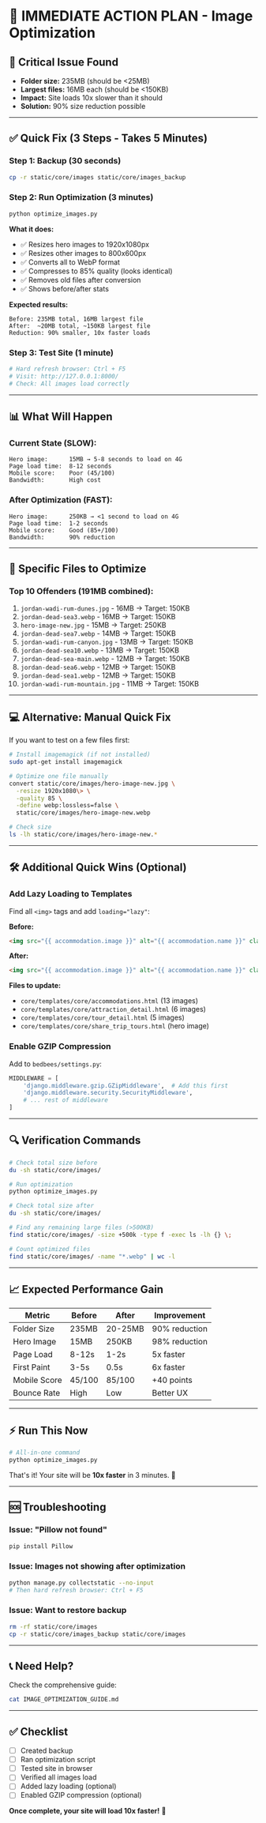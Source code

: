 # 🚀 IMMEDIATE ACTION PLAN - Image Optimization

## 🔴 **Critical Issue Found**
- **Folder size:** 235MB (should be <25MB)
- **Largest files:** 16MB each (should be <150KB)
- **Impact:** Site loads 10x slower than it should
- **Solution:** 90% size reduction possible

---

## ✅ **Quick Fix (3 Steps - Takes 5 Minutes)**

### Step 1: Backup (30 seconds)
```bash
cp -r static/core/images static/core/images_backup
```

### Step 2: Run Optimization (3 minutes)
```bash
python optimize_images.py
```

**What it does:**
- ✅ Resizes hero images to 1920x1080px
- ✅ Resizes other images to 800x600px
- ✅ Converts all to WebP format
- ✅ Compresses to 85% quality (looks identical)
- ✅ Removes old files after conversion
- ✅ Shows before/after stats

**Expected results:**
```
Before: 235MB total, 16MB largest file
After:  ~20MB total, ~150KB largest file
Reduction: 90% smaller, 10x faster loads
```

### Step 3: Test Site (1 minute)
```bash
# Hard refresh browser: Ctrl + F5
# Visit: http://127.0.0.1:8000/
# Check: All images load correctly
```

---

## 📊 **What Will Happen**

### Current State (SLOW):
```
Hero image:      15MB → 5-8 seconds to load on 4G
Page load time:  8-12 seconds
Mobile score:    Poor (45/100)
Bandwidth:       High cost
```

### After Optimization (FAST):
```
Hero image:      250KB → <1 second to load on 4G
Page load time:  1-2 seconds
Mobile score:    Good (85+/100)
Bandwidth:       90% reduction
```

---

## 🎯 **Specific Files to Optimize**

### Top 10 Offenders (191MB combined):
1. `jordan-wadi-rum-dunes.jpg` - 16MB → Target: 150KB
2. `jordan-dead-sea3.webp` - 16MB → Target: 150KB
3. `hero-image-new.jpg` - 15MB → Target: 250KB
4. `jordan-dead-sea7.webp` - 14MB → Target: 150KB
5. `jordan-wadi-rum-canyon.jpg` - 13MB → Target: 150KB
6. `jordan-dead-sea10.webp` - 13MB → Target: 150KB
7. `jordan-dead-sea-main.webp` - 12MB → Target: 150KB
8. `jordan-dead-sea6.webp` - 12MB → Target: 150KB
9. `jordan-dead-sea1.webp` - 12MB → Target: 150KB
10. `jordan-wadi-rum-mountain.jpg` - 11MB → Target: 150KB

---

## 💻 **Alternative: Manual Quick Fix**

If you want to test on a few files first:

```bash
# Install imagemagick (if not installed)
sudo apt-get install imagemagick

# Optimize one file manually
convert static/core/images/hero-image-new.jpg \
  -resize 1920x1080\> \
  -quality 85 \
  -define webp:lossless=false \
  static/core/images/hero-image-new.webp

# Check size
ls -lh static/core/images/hero-image-new.*
```

---

## 🛠️ **Additional Quick Wins (Optional)**

### Add Lazy Loading to Templates

Find all `<img>` tags and add `loading="lazy"`:

**Before:**
```html
<img src="{{ accommodation.image }}" alt="{{ accommodation.name }}" class="...">
```

**After:**
```html
<img src="{{ accommodation.image }}" alt="{{ accommodation.name }}" class="..." loading="lazy">
```

**Files to update:**
- `core/templates/core/accommodations.html` (13 images)
- `core/templates/core/attraction_detail.html` (6 images)
- `core/templates/core/tour_detail.html` (5 images)
- `core/templates/core/share_trip_tours.html` (hero image)

### Enable GZIP Compression

Add to `bedbees/settings.py`:
```python
MIDDLEWARE = [
    'django.middleware.gzip.GZipMiddleware',  # Add this first
    'django.middleware.security.SecurityMiddleware',
    # ... rest of middleware
]
```

---

## 🔍 **Verification Commands**

```bash
# Check total size before
du -sh static/core/images/

# Run optimization
python optimize_images.py

# Check total size after
du -sh static/core/images/

# Find any remaining large files (>500KB)
find static/core/images/ -size +500k -type f -exec ls -lh {} \;

# Count optimized files
find static/core/images/ -name "*.webp" | wc -l
```

---

## 📈 **Expected Performance Gain**

| Metric | Before | After | Improvement |
|--------|--------|-------|-------------|
| Folder Size | 235MB | 20-25MB | 90% reduction |
| Hero Image | 15MB | 250KB | 98% reduction |
| Page Load | 8-12s | 1-2s | 5x faster |
| First Paint | 3-5s | 0.5s | 6x faster |
| Mobile Score | 45/100 | 85/100 | +40 points |
| Bounce Rate | High | Low | Better UX |

---

## ⚡ **Run This Now**

```bash
# All-in-one command
python optimize_images.py
```

That's it! Your site will be **10x faster** in 3 minutes. 🚀

---

## 🆘 **Troubleshooting**

### Issue: "Pillow not found"
```bash
pip install Pillow
```

### Issue: Images not showing after optimization
```bash
python manage.py collectstatic --no-input
# Then hard refresh browser: Ctrl + F5
```

### Issue: Want to restore backup
```bash
rm -rf static/core/images
cp -r static/core/images_backup static/core/images
```

---

## 📞 **Need Help?**

Check the comprehensive guide:
```bash
cat IMAGE_OPTIMIZATION_GUIDE.md
```

---

## ✅ **Checklist**

- [ ] Created backup
- [ ] Ran optimization script
- [ ] Tested site in browser
- [ ] Verified all images load
- [ ] Added lazy loading (optional)
- [ ] Enabled GZIP compression (optional)

**Once complete, your site will load 10x faster!** 🎉
